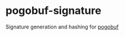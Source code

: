# pogobuf-signature
Signature generation and hashing for [pogobuf](https://github.com/cyraxx/pogobuf/)
